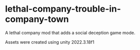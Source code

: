 # lethal-company-trouble-in-company-town
A lethal company mod that adds a social deception game mode.

Assets were created using unity 2022.3.18f1